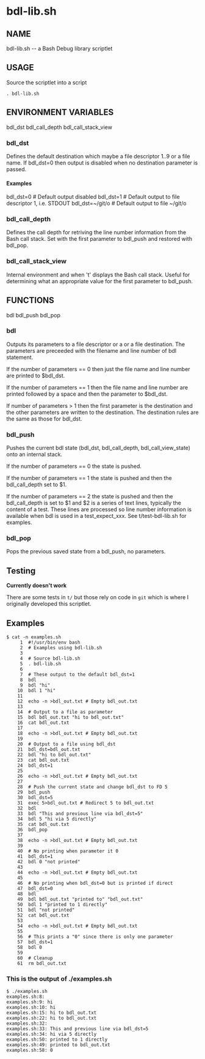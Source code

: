 # bdl-lib.sh

## NAME
bdl-lib.sh -- a Bash Debug library scriptlet

## USAGE
Source the scriptlet into a script
```
. bdl-lib.sh
```

## ENVIRONMENT VARIABLES
 bdl_dst
 bdl_call_depth
 bdl_call_stack_view

### bdl_dst
Defines the default destination which maybe a
file descriptor 1..9 or a file name. If bdl_dst=0
then output is disabled when no destination
parameter is passed.

#### Examples
 bdl_dst=0            # Default output disabled
 bdl_dst=1            # Default output to file descriptor 1, i.e. STDOUT
 bdl_dst=~/git/o      # Default output to file ~/git/o

### bdl_call_depth
Defines the call depth for retriving the line number
information from the Bash call stack. Set with the
first parameter to bdl_push and restored with bdl_pop.

### bdl_call_stack_view
Internal environment and when 't' displays the Bash
call stack. Useful for determining what an appropriate
value for the first parameter to bdl_push.

## FUNCTIONS
 bdl
 bdl_push
 bdl_pop

### bdl
Outputs its parameters to a file descriptor or a
or a file destination. The parameters are preceeded
with the filename and line number of bdl statement.

If the number of parameters == 0 then just the file
name and line number are printed to $bdl_dst.

If the number of parameters == 1 then the file
name and line number are printed followed by a space
and then the parameter to $bdl_dst.

If number of parameters > 1 then the first parameter
is the destination and the other parameters are written
to the destination. The destination rules are the same
as those for bdl_dst.

### bdl_push
Pushes the current bdl state (bdl_dst, bdl_call_depth,
bdl_call_view_state) onto an internal stack.

If the number of parameters == 0 the state is pushed.

If the number of parameters == 1 the state is pushed and
then the bdl_call_depth set to $1.

If the number of parameters == 2 the state is pushed and
then the bdl_call_depth is set to $1 and $2 is a series
of text lines, typically the content of a test. These
lines are processed so line number information is available
when bdl is used in a test_expect_xxx. See t/test-bdl-lib.sh
for examples.

### bdl_pop
Pops the previous saved state from a bdl_push, no parameters.

## Testing
**Currently doesn't work**

There are some tests in `t/` but those rely on code in `git` which
is where I originally developed this scriptlet.

## Examples
```
$ cat -n examples.sh
     1	#!/usr/bin/env bash
     2	# Examples using bdl-lib.sh
     3
     4	# Source bdl-lib.sh
     5	. bdl-lib.sh
     6
     7	# These output to the default bdl_dst=1
     8	bdl
     9	bdl "hi"
    10	bdl 1 "hi"
    11
    12	echo -n >bdl_out.txt # Empty bdl_out.txt
    13
    14	# Output to a file as parameter
    15	bdl bdl_out.txt "hi to bdl_out.txt"
    16	cat bdl_out.txt
    17
    18	echo -n >bdl_out.txt # Empty bdl_out.txt
    19
    20	# Output to a file using bdl_dst
    21	bdl_dst=bdl_out.txt
    22	bdl "hi to bdl_out.txt"
    23	cat bdl_out.txt
    24	bdl_dst=1
    25
    26	echo -n >bdl_out.txt # Empty bdl_out.txt
    27
    28	# Push the current state and change bdl_dst to FD 5
    29	bdl_push
    30	bdl_dst=5
    31	exec 5>bdl_out.txt # Redirect 5 to bdl_out.txt
    32	bdl
    33	bdl "This and previous line via bdl_dst=5"
    34	bdl 5 "hi via 5 directly"
    35	cat bdl_out.txt
    36	bdl_pop
    37
    38	echo -n >bdl_out.txt # Empty bdl_out.txt
    39
    40	# No printing when parameter it 0
    41	bdl_dst=1
    42	bdl 0 "not printed"
    43	
    44	echo -n >bdl_out.txt # Empty bdl_out.txt
    45
    46	# No printing when bdl_dst=0 but is printed if direct
    47	bdl_dst=0
    48	bdl
    49	bdl bdl_out.txt "printed to" "bdl_out.txt"
    50	bdl 1 "printed to 1 directly"
    51	bdl "not printed"
    52	cat bdl_out.txt
    53
    54	echo -n >bdl_out.txt # Empty bdl_out.txt
    55
    56	# This prints a "0" since there is only one parameter
    57	bdl_dst=1
    58	bdl 0
    59
    60	# Cleanup
    61	rm bdl_out.txt
```

### This is the output of ./examples.sh
```
$ ./examples.sh
examples.sh:8:
examples.sh:9: hi
examples.sh:10: hi
examples.sh:15: hi to bdl_out.txt
examples.sh:22: hi to bdl_out.txt
examples.sh:32:
examples.sh:33: This and previous line via bdl_dst=5
examples.sh:34: hi via 5 directly
examples.sh:50: printed to 1 directly
examples.sh:49: printed to bdl_out.txt
examples.sh:58: 0
```
